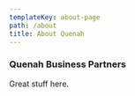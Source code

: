 ```yaml
---
templateKey: about-page
path: /about
title: About Quenah
---
```

### Quenah Business Partners

Great stuff here.